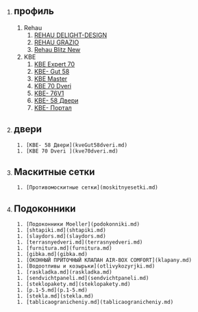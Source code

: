 1. ## профиль
      1. Rehau
         1. [REHAU DELIGHT-DESIGN](Delight-Design.md)
         1. [REHAU GRAZIO](GRAZIO.md)
         1. [Rehau Blitz New](BlitzNew.md)
      1. KBE
         1. [KBE Expert  70](kveekspert.md)
         1. [KBE- Gut 58](kveGut58.md)
         1. [KBE Master](kveMaster.md)
         1. [KBE 70 Dveri ](kve70dveri.md)
         1. [KBE- 76V1](kve76V1.md)
         1. [KBE- 58 Двери](kveGut58dveri.md)
         1. [KBE- Портал](portal.md)     
 1. ## двери
         1. [KBE- 58 Двери](kveGut58dveri.md)
         1. [KBE 70 Dveri ](kve70dveri.md)

 1. ## Маскитные сетки  
         1. [Противомоскитные сетки](moskitnyesetki.md)   
 1. ## Подоконники
         1. [Подоконники Moeller](podokonniki.md)
         1. [shtapiki.md](shtapiki.md)
         1. [slaydors.md](slaydors.md)
         1. [terrasnyedveri.md](terrasnyedveri.md)
         1. [furnitura.md](furnitura.md)
         1. [gibka.md](gibka.md)
         1. [ОКОННЫЙ ПРИТОЧНЫЙ КЛАПАН AIR-BOX COMFORT](klapany.md)
         1. [Водоотливы и козырьки](otlivykozyrjki.md)
         1. [raskladka.md](raskladka.md)
         1. [sendvichtpaneli.md](sendvichtpaneli.md)
         1. [steklopakety.md](steklopakety.md)
         1. [p.1-5.md](p.1-5.md)
         1. [stekla.md](stekla.md)
         1. [tablicaogranicheniy.md](tablicaogranicheniy.md)       
